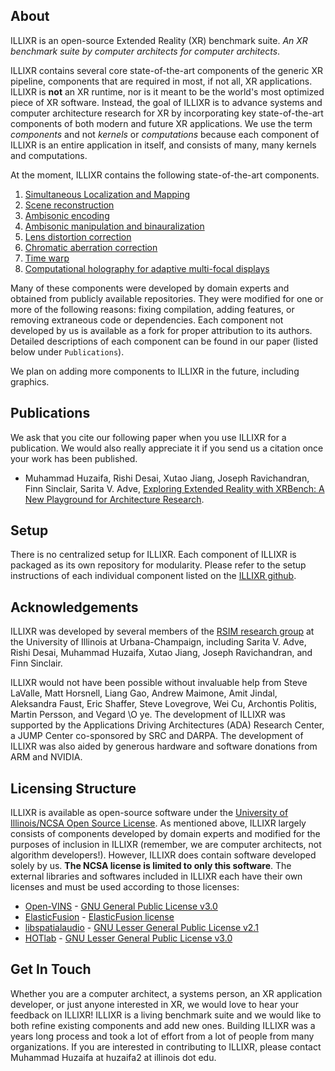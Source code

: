 ## About

ILLIXR is an open-source Extended Reality (XR) benchmark suite. _An XR benchmark suite by computer architects for computer architects_.

ILLIXR contains several core state-of-the-art components of the generic XR pipeline, components that are required in most, if not all, XR applications. ILLIXR is **not** an XR runtime, nor is it meant to be the world's most optimized piece of XR software. Instead, the goal of ILLIXR is to advance systems and computer architecture research for XR by incorporating key state-of-the-art components of both modern and future XR applications. We use the term _components_ and not _kernels_ or _computations_ because each component of ILLIXR is an entire application in itself, and consists of many, many kernels and computations.

At the moment, ILLIXR contains the following state-of-the-art components.

1. [Simultaneous Localization and Mapping](https://github.com/ILLIXR/open_vins)
2. [Scene reconstruction](https://github.com/ILLIXR/ElasticFusion)
3. [Ambisonic encoding](https://github.com/ILLIXR/audio_pipeline)
4. [Ambisonic manipulation and binauralization](https://github.com/ILLIXR/audio_pipeline)
5. [Lens distortion correction](https://github.com/ILLIXR)
6. [Chromatic aberration correction](https://github.com/ILLIXR)
7. [Time warp](https://github.com/ILLIXR)
8. [Computational holography for adaptive multi-focal displays](https://github.com/ILLIXR/HOTlab)

Many of these components were developed by domain experts and obtained from publicly available repositories. They were modified for one or more of the following reasons: fixing compilation, adding features, or removing extraneous code or dependencies. Each component not developed by us is available as a fork for proper attribution to its authors. Detailed descriptions of each component can be found in our paper (listed below under `Publications`).

We plan on adding more components to ILLIXR in the future, including graphics.


## Publications

We ask that you cite our following paper when you use ILLIXR for a publication. We would also really appreciate it if you send us a citation once your work has been published.

- Muhammad Huzaifa, Rishi Desai, Xutao Jiang, Joseph Ravichandran, Finn Sinclair, Sarita V. Adve, [Exploring Extended Reality with XRBench: A New Playground for Architecture Research]().


## Setup

There is no centralized setup for ILLIXR. Each component of ILLIXR is packaged as its own repository for modularity. Please refer to the setup instructions of each individual component listed on the [ILLIXR github](https://github.com/ILLIXR).

## Acknowledgements

ILLIXR was developed by several members of the [RSIM research group](http://rsim.cs.illinois.edu/) at the University of Illinois at Urbana-Champaign, including Sarita V. Adve, Rishi Desai, Muhammad Huzaifa, Xutao Jiang, Joseph Ravichandran, and Finn Sinclair.

ILLIXR would not have been possible without invaluable help from Steve LaValle, Matt Horsnell, Liang Gao, Andrew Maimone, Amit Jindal, Aleksandra Faust, Eric Shaffer, Steve Lovegrove, Wei Cu, Archontis Politis, Martin Persson, and Vegard \O ye. The development of ILLIXR was supported by the Applications Driving Architectures (ADA) Research Center, a JUMP Center co-sponsored by SRC and DARPA. The development of ILLIXR was also aided by generous hardware and software donations from ARM and NVIDIA.


## Licensing Structure

ILLIXR is available as open-source software under the [University of Illinois/NCSA Open Source License](https://github.com/ILLIXR/ILLIXR/blob/master/LICENSE). As mentioned above, ILLIXR largely consists of components developed by domain experts and modified for the purposes of inclusion in ILLIXR (remember, we are computer architects, not algorithm developers!). However, ILLIXR does contain software developed solely by us. **The NCSA license is limited to only this software**. The external libraries and softwares included in ILLIXR each have their own licenses and must be used according to those licenses:

- [Open-VINS](https://github.com/rpng/open_vins) - [GNU General Public License v3.0](https://www.gnu.org/licenses/gpl-3.0.html)
- [ElasticFusion](https://github.com/mp3guy/ElasticFusion) - [ElasticFusion license](https://github.com/mp3guy/ElasticFusion/blob/master/LICENSE.txt)
- [libspatialaudio](https://github.com/videolabs/libspatialaudio) - [GNU Lesser General Public License v2.1](https://www.gnu.org/licenses/old-licenses/lgpl-2.1.html)
- [HOTlab](https://github.com/MartinPersson/HOTlab) - [GNU Lesser General Public License v3.0](https://www.gnu.org/licenses/lgpl-3.0.html)


## Get In Touch

Whether you are a computer architect, a systems person, an XR application developer, or just anyone interested in XR, we would love to hear your feedback on ILLIXR! ILLIXR is a living benchmark suite and we would like to both refine existing components and add new ones. Building ILLIXR was a years long process and took a lot of effort from a lot of people from many organizations. If you are interested in contributing to ILLIXR, please contact Muhammad Huzaifa at huzaifa2 at illinois dot edu.
